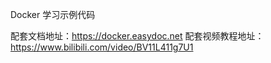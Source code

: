 Docker 学习示例代码

配套文档地址：https://docker.easydoc.net
配套视频教程地址：https://www.bilibili.com/video/BV11L411g7U1
